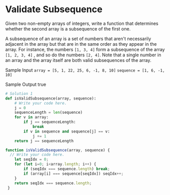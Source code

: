 # Validate Subsequence

  Given two non-empty arrays of integers, write a function that determines
  whether the second array is a subsequence of the first one.
  
  A subsequence of an array is a set of numbers that aren't necessarily adjacent
  in the array but that are in the same order as they appear in the array. For
  instance, the numbers ```[1, 3, 4]``` form a subsequence of the array ```[1, 2, 3, 4]```
  , and so do the numbers  ```[2, 4]```. 
  Note that a single number in an array and the array itself are both valid
  subsequences of the array.
  
  Sample Input
  ```array = [5, 1, 22, 25, 6, -1, 8, 10]```
  ```sequence = [1, 6, -1, 10]```
  
  Sample Output
  true

```python
# Solution 1
def isValidSubsequence(array, sequence):
    # Write your code here.
    j = 0
	sequenceLength = len(sequence)
	for v in array:
		if j == sequenceLength:
			break
		if v in sequence and sequence[j] == v:
			j += 1
	return j == sequenceLength
```
```javascript
function isValidSubsequence(array, sequence) {
  // Write your code here.
	let seqIdx = 0;
	for (let i=0; i<array.length; i++) {
		if (seqIdx === sequence.length) break;
		if (array[i] === sequence[seqIdx]) seqIdx++;
	}
	return seqIdx === sequence.length;
 }
 ```
